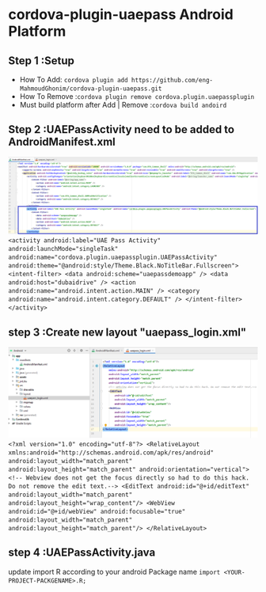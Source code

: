 # cordova-plugin-uaepass Android Platform


## Step 1 :Setup

* How To Add: `cordova plugin add https://github.com/eng-MahmoudGhonim/cordova-plugin-uaepass.git`
* How To Remove :`cordova plugin remove cordova.plugin.uaepassplugin`
* Must build platform after Add | Remove :`cordova build andoird`

## Step 2 :UAEPassActivity need to be added to AndroidManifest.xml
![](img/manifest.png)
 `<activity android:label="UAE Pass Activity" android:launchMode="singleTask" android:name="cordova.plugin.uaepassplugin.UAEPassActivity" android:theme="@android:style/Theme.Black.NoTitleBar.Fullscreen">
            <intent-filter>
                <data android:scheme="uaepassdemoapp" />
                <data android:host="dubaidrive" />
                <action android:name="android.intent.action.MAIN" />
                <category android:name="android.intent.category.DEFAULT" />
            </intent-filter>
</activity>`
## step 3 :Create new layout "uaepass_login.xml"
![](img/layout.png)
`<?xml version="1.0" encoding="utf-8"?>
<RelativeLayout
    xmlns:android="http://schemas.android.com/apk/res/android"
    android:layout_width="match_parent"
    android:layout_height="match_parent"
    android:orientation="vertical">
    <!-- Webview does not get the focus directly so had to do this hack. Do not remove the edit text.-->
    <EditText
        android:id="@+id/editText"
        android:layout_width="match_parent"
        android:layout_height="wrap_content"/>
    <WebView
        android:id="@+id/webView"
        android:focusable="true"
        android:layout_width="match_parent"
        android:layout_height="match_parent"/>
</RelativeLayout>`

## step 4 :UAEPassActivity.java
update import R according to your android Package name
`import <YOUR-PROJECT-PACKGENAME>.R;`
